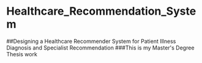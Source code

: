 # Healthcare_Recommendation_System
##Designing a Healthcare Recommender System for Patient Illness Diagnosis and Specialist Recommendation
###This is my Master's Degree Thesis work
